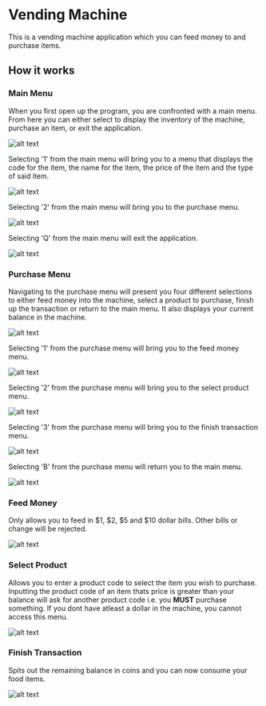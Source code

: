 # Vending Machine

This is a vending machine application which you can feed money to and purchase items.

## How it works

### Main Menu

When you first open up the program, you are confronted with a main menu. From here you can either select to display the inventory of the machine, purchase an item, or exit the application.

![alt text](https://i.gyazo.com/afb5b82d073cbbb65cb5149ebe131696.png "Main Menu")

Selecting '1' from the main menu will bring you to a menu that displays the code for the item, the name for the item, the price of the item and the type of said item.

![alt text](https://gyazo.com/0c7db0c57fb68d74ab61df2eb7981009.gif "Go to View Inventory")

Selecting '2' from the main menu will bring you to the purchase menu.

![alt text](https://gyazo.com/217f9d138d6ef229cc6fa77fdb1fd098.gif "Go to Purchase Menu")

Selecting 'Q' from the main menu will exit the application.

![alt text](https://gyazo.com/8d5eaf1981bd134e977d4f58ae72aa52.gif "Quit")

### Purchase Menu

Navigating to the purchase menu will present you four different selections to either feed money into the machine, select a product to purchase, finish up the transaction or return to the main menu. It also displays your current balance in the machine.

![alt text](https://i.gyazo.com/3d2f5d02655a358c70b2c512ae7136c5.png "Purchase Menu")

Selecting '1' from the purchase menu will bring you to the feed money menu.

![alt text](https://i.gyazo.com/8a7e15972a3262693e31a463803e5de2.gif "Go to Feed Money")

Selecting '2' from the purchase menu will bring you to the select product menu.

![alt text](https://i.gyazo.com/e044f978d8b88bf18557893d16c354e8.gif "Go to Select Product")

Selecting '3' from the purchase menu will bring you to the finish transaction menu.

![alt text](https://gyazo.com/4b510e5c70ba2a78830f3a7fca538862.gif "Go to Finish Transaction")

Selecting 'B' from the purchase menu will return you to the main menu.

![alt text](https://i.gyazo.com/571fb165ff38ce3c51bfe2d27feaa732.gif "Return to Main")

### Feed Money

Only allows you to feed in $1, $2, $5 and $10 dollar bills. Other bills or change will be rejected.

![alt text](https://i.gyazo.com/a10ac6ece0f6ac28979eccadeb85935d.gif "Feed Money")

### Select Product

Allows you to enter a product code to select the item you wish to purchase. Inputting the product code of an item thats price is greater than your balance will ask for another product code i.e. you **MUST** purchase something. If you dont have atleast a dollar in the machine, you cannot access this menu.

![alt text](https://i.gyazo.com/1bcb531c70fa7c583e7e5d72a9c502ec.gif "Select Product")

### Finish Transaction

Spits out the remaining balance in coins and you can now consume your food items.

![alt text](https://gyazo.com/d54015b0ac61829c6c5fbc8f13ac99d6.gif "Finish Transaction")